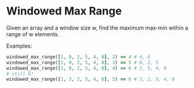 # Windowed Max Range

Given an array and a window size w, find the maximum max-min within a range of w elements.  

Examples:

```rb
windowed_max_range([1, 0, 2, 5, 4, 8], 2) == 4 # 4, 8
windowed_max_range([1, 0, 2, 5, 4, 8], 3) == 5 # 0, 2, 5
windowed_max_range([1, 0, 2, 5, 4, 8], 4) == 6 # 2, 5, 4, 8
# still 6!
windowed_max_range([1, 3, 2, 5, 4, 8], 5) == 6 # 3, 2, 5, 4, 8
```